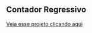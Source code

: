 <h2>Contador Regressivo</h2>

<a href="https://kauanteixeira.github.io/countdown/">Veja esse projeto clicando aqui</a>
